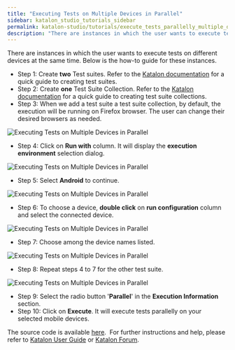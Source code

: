 ```yaml
---
title: "Executing Tests on Multiple Devices in Parallel"
sidebar: katalon_studio_tutorials_sidebar
permalink: katalon-studio/tutorials/execute_tests_parallelly_multiple_devices.html
description: "There are instances in which the user wants to execute tests on different devices parallelly. This is the how-to guide for these instances."
---
```

There are instances in which the user wants to execute tests on different devices at the same time. Below is the how-to guide for these instances.

*   Step 1: Create **two** Test suites. Refer to the [Katalon documentatio](https://docs.katalon.com/x/mAvR)[n](https://docs.katalon.com/x/7AAM) for a quick guide to creating test suites.
*   Step 2: Create **one** Test Suite Collection. Refer to the [Katalon documentation](https://docs.katalon.com/x/NgvR) for a quick guide to creating test suite collections.
*   Step 3: When we add a test suite a test suite collection, by default, the execution will be running on Firefox browser. The user can change their desired browsers as needed.

![Executing Tests on Multiple Devices in Parallel ](../../images/katalon-studio/tutorials/execute_tests_parallelly_multiple_devices/Executing-Tests-on-Multiple-Devices-in-Parallel-3.png)

*   Step 4: Click on **Run with** column. It will display the **execution environment** selection dialog.

![Executing Tests on Multiple Devices in Parallel](../../images/katalon-studio/tutorials/execute_tests_parallelly_multiple_devices/Executing-Tests-on-Multiple-Devices-in-Parallel-4.png)

*   Step 5: Select **Android** to continue.

![Executing Tests on Multiple Devices in Parallel](../../images/katalon-studio/tutorials/execute_tests_parallelly_multiple_devices/Executing-Tests-on-Multiple-Devices-in-Parallel-5.png)

*   Step 6: To choose a device, **double click** on **run configuration** column and select the connected device.

![Executing Tests on Multiple Devices in Parallel](../../images/katalon-studio/tutorials/execute_tests_parallelly_multiple_devices/Executing-Tests-on-Multiple-Devices-in-Parallel-6.png)

*   Step 7: Choose among the device names listed.

![Executing Tests on Multiple Devices in Parallel ](../../images/katalon-studio/tutorials/execute_tests_parallelly_multiple_devices/Executing-Tests-on-Multiple-Devices-in-Parallel-7.png)

*   Step 8: Repeat steps 4 to 7 for the other test suite.

![Executing Tests on Multiple Devices in Parallel](../../images/katalon-studio/tutorials/execute_tests_parallelly_multiple_devices/Executing-Tests-on-Multiple-Devices-in-Parallel-8.png)

*   Step 9: Select the radio button '**Parallel**' in the **Execution Information** section.
*   Step 10: Click on **Execute**. It will execute tests parallelly on your selected mobile devices.

The source code is available [here](https://github.com/katalon-studio/katalon-mobile-automation).  For further instructions and help, please refer to [Katalon User Guide](https://docs.katalon.com/x/oArR) or [Katalon Forum](https://forum.katalon.com/).